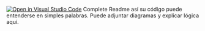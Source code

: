 [![Open in Visual Studio Code](https://classroom.github.com/assets/open-in-vscode-2e0aaae1b6195c2367325f4f02e2d04e9abb55f0b24a779b69b11b9e10269abc.svg)](https://classroom.github.com/online_ide?assignment_repo_id=15505670&assignment_repo_type=AssignmentRepo)
Complete Readme así su código puede entenderse en simples palabras. Puede adjuntar diagramas y explicar lógica aquí. 
